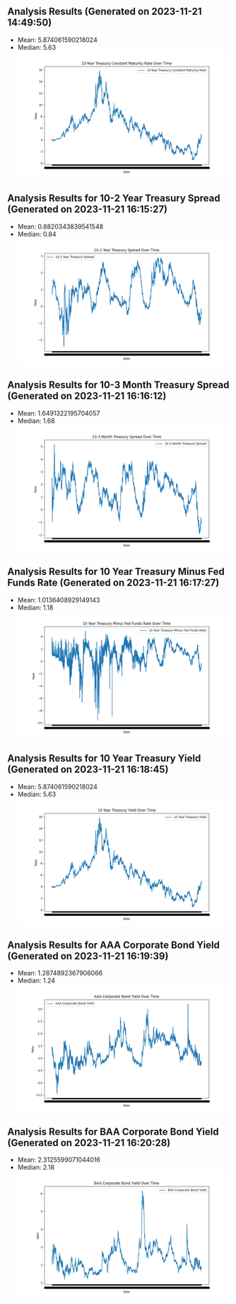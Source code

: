 
## Analysis Results (Generated on 2023-11-21 14:49:50)
- Mean: 5.874061590218024
- Median: 5.63
![10-Year Treasury Constant Maturity Rate](rate_over_time.png)

## Analysis Results for 10-2 Year Treasury Spread (Generated on 2023-11-21 16:15:27)
- Mean: 0.8820343839541548
- Median: 0.84
![10-2 Year Treasury Spread](plot_transformed_data_10_2_year_spread.csv.png)

## Analysis Results for 10-3 Month Treasury Spread (Generated on 2023-11-21 16:16:12)
- Mean: 1.6491322195704057
- Median: 1.68
![10-3 Month Treasury Spread](plot_transformed_data_10_3_month_spread.csv.png)

## Analysis Results for 10 Year Treasury Minus Fed Funds Rate (Generated on 2023-11-21 16:17:27)
- Mean: 1.0136408929149143
- Median: 1.18
![10 Year Treasury Minus Fed Funds Rate](plot_transformed_data_10_year_minus_fed_funds_rate.csv.png)

## Analysis Results for 10 Year Treasury Yield (Generated on 2023-11-21 16:18:45)
- Mean: 5.874061590218024
- Median: 5.63
![10 Year Treasury Yield](plot_transformed_data_10_year_treasury.csv.png)

## Analysis Results for AAA Corporate Bond Yield (Generated on 2023-11-21 16:19:39)
- Mean: 1.2874892367906066
- Median: 1.24
![AAA Corporate Bond Yield](plot_transformed_data_aaa_corporate_bond_yield.csv.png)

## Analysis Results for BAA Corporate Bond Yield (Generated on 2023-11-21 16:20:28)
- Mean: 2.3125599071044016
- Median: 2.18
![BAA Corporate Bond Yield](plot_transformed_data_baa_corporate_bond_yield.csv.png)
